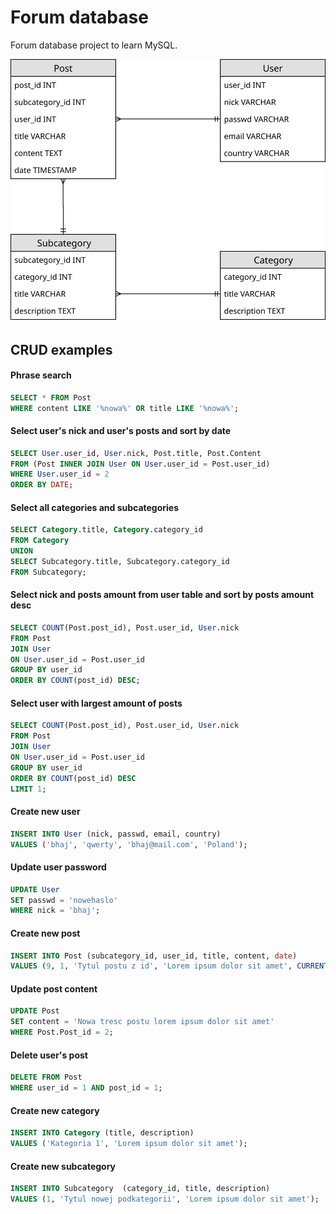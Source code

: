 # Forum database

Forum database project to learn MySQL.

<img src="https://github.com/bhajduk/forum-db/blob/main/schema.svg" width="600">

## CRUD examples

#### Phrase search
```sql
SELECT * FROM Post
WHERE content LIKE '%nowa%' OR title LIKE '%nowa%';
```

#### Select user's nick and user's posts and sort by date
```sql
SELECT User.user_id, User.nick, Post.title, Post.Content
FROM (Post INNER JOIN User ON User.user_id = Post.user_id)
WHERE User.user_id = 2
ORDER BY DATE;
```

#### Select all categories and subcategories
```sql
SELECT Category.title, Category.category_id
FROM Category
UNION
SELECT Subcategory.title, Subcategory.category_id
FROM Subcategory;
```

#### Select nick and posts amount from user table and sort by posts amount desc
```sql
SELECT COUNT(Post.post_id), Post.user_id, User.nick
FROM Post
JOIN User
ON User.user_id = Post.user_id
GROUP BY user_id
ORDER BY COUNT(post_id) DESC;
```

#### Select user with largest amount of posts
```sql
SELECT COUNT(Post.post_id), Post.user_id, User.nick
FROM Post
JOIN User
ON User.user_id = Post.user_id
GROUP BY user_id
ORDER BY COUNT(post_id) DESC
LIMIT 1;
```

#### Create new user
```sql
INSERT INTO User (nick, passwd, email, country)
VALUES ('bhaj', 'qwerty', 'bhaj@mail.com', 'Poland');
```

#### Update user password
```sql
UPDATE User
SET passwd = 'nowehaslo'
WHERE nick = 'bhaj';
```

#### Create new post
```sql
INSERT INTO Post (subcategory_id, user_id, title, content, date)
VALUES (9, 1, 'Tytul postu z id', 'Lorem ipsum dolor sit amet', CURRENT_TIMESTAMP);
```

#### Update post content
```sql
UPDATE Post
SET content = 'Nowa tresc postu lorem ipsum dolor sit amet'
WHERE Post.Post_id = 2;
```

#### Delete user's post
```sql
DELETE FROM Post
WHERE user_id = 1 AND post_id = 1; 
```

#### Create new category
```sql
INSERT INTO Category (title, description)
VALUES ('Kategoria 1', 'Lorem ipsum dolor sit amet');
```

#### Create new subcategory
```sql
INSERT INTO Subcategory  (category_id, title, description)
VALUES (1, 'Tytul nowej podkategorii', 'Lorem ipsum dolor sit amet');
```


